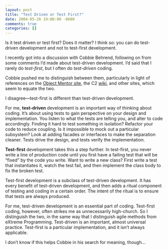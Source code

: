 ```yaml
---
layout: post
title: "Test Driven or Test First?"
date: 2004-05-26 19:00:00 -0600
comments: true
categories: []
---
```


Is it test driven or test first? Does it matter? I think so: you can
do test-driven development and not to test-first development.


I recently got into a discussion with Cobbie Behrend, following on
from some comments I’d made about test-driven development. I’d said
that I rarely do _test-first_, but I often do _test-driven_ coding.


Cobbie pushed me to distinguish between them, particularly in light of
references on the <a
href="http://www.objectmentor.com/writeUps/TestDrivenDevelopment">Object
Mentor site</a>, the C2 <a
href="http://c2.com/cgi/wiki?TestDrivenDevelopment">wiki</a>, and
other sites, which seem to equate the two.


I disagree—test-first is different than test-driven development.


For me, **test-driven** development is an important way of thinking
about coding. It’s about using tests to gain perspective on your
design and implementation. You listen to what the tests are telling
you, and alter to code accordingly. Finding it hard to test something
in isolation? Refactor your code to reduce coupling. Is it impossible
to mock out a particular subsystem? Look at adding facades or
interfaces to make the separation cleaner. Tests drive the design, and
tests verify the implementation.


**Test-first** development takes this a step further. In test-first,
you never write a line of production code until you first have a
failing test that will be “fixed” by the code you write. Want to
write a new class? First write a test that instantiates it, watch
the test fail, and then implement the class body to fix the broken
test.


Test-first development is a subclass of test-driven development. It
has every benefit of test-driven development, and then adds a ritual
component of testing and coding in a certain order. The intent of the
ritual is to ensure that tests are always produced.


For me, test-driven development is an essential part of
coding. Test-first coding, however, often strikes me as unnecessarily
high-church. So I distinguish the two, in the same way that I
distinguish agile methods from eXtreme Programming. Test-driven is an
important, almost universal practice. Test-first is a particular
implementation, and it isn’t always applicable.


I don’t know if this helps Cobbie in his search for meaning, though…

